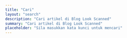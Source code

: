 ```yaml
---
title: "Cari"
layout: "search"
description: "Cari artikel di Blog Look Scanned"
summary: "Cari artikel di Blog Look Scanned"
placeholder: "Sila masukkan kata kunci untuk mencari"
---
```

